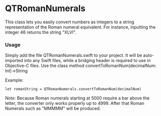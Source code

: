 # QTRomanNumerals
This class lets you easily convert numbers as integers to a string representation of the Roman numeral equivalent.  For instance, inputting the integer 46 returns the string "XLVI".

### Usage
Simply add the file QTRomanNumerals.swift to your project.  It will be auto-imported into any Swift files, while a bridging header is required to use in Objective-C files.  Use the class method convertToRomanNum(decimalNum: Int)->String

Example:
    
    let romanString = QTRomanNumerals.convertToRomanNum(decimalNum)
    
_Note:_ Because Roman numerals starting at 5000 require a bar above the letter, the converter only works properly up to 4999.  After that Roman Numerals such as "MMMMM" will be produced.
